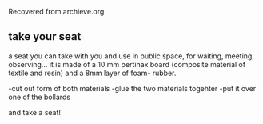 Recovered from archieve.org

## take your seat

a seat you can take with you and use in public space, for waiting, meeting, observing... it is made of a 10 mm pertinax board (composite material of textile and resin) and a 8mm layer of foam- rubber.

-cut out form of both materials
-glue the two materials togehter
-put it over one of the bollards

and take a seat!
